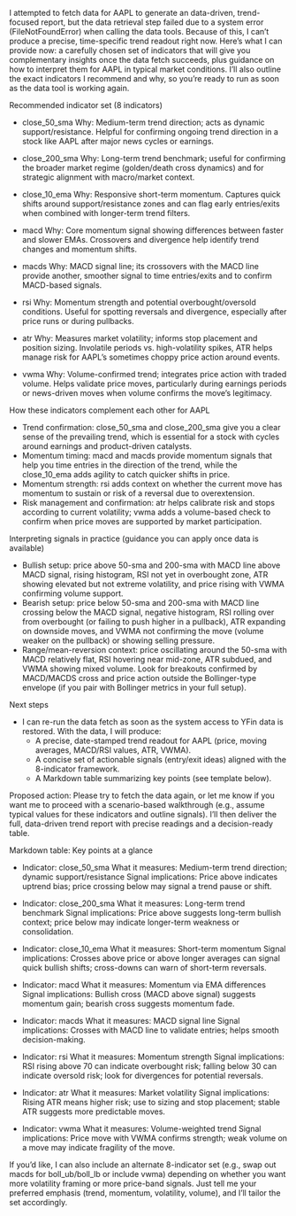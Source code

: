 I attempted to fetch data for AAPL to generate an data-driven, trend-focused report, but the data retrieval step failed due to a system error (FileNotFoundError) when calling the data tools. Because of this, I can’t produce a precise, time-specific trend readout right now. Here’s what I can provide now: a carefully chosen set of indicators that will give you complementary insights once the data fetch succeeds, plus guidance on how to interpret them for AAPL in typical market conditions. I’ll also outline the exact indicators I recommend and why, so you’re ready to run as soon as the data tool is working again.

Recommended indicator set (8 indicators)
- close_50_sma
  Why: Medium-term trend direction; acts as dynamic support/resistance. Helpful for confirming ongoing trend direction in a stock like AAPL after major news cycles or earnings.

- close_200_sma
  Why: Long-term trend benchmark; useful for confirming the broader market regime (golden/death cross dynamics) and for strategic alignment with macro/market context.

- close_10_ema
  Why: Responsive short-term momentum. Captures quick shifts around support/resistance zones and can flag early entries/exits when combined with longer-term trend filters.

- macd
  Why: Core momentum signal showing differences between faster and slower EMAs. Crossovers and divergence help identify trend changes and momentum shifts.

- macds
  Why: MACD signal line; its crossovers with the MACD line provide another, smoother signal to time entries/exits and to confirm MACD-based signals.

- rsi
  Why: Momentum strength and potential overbought/oversold conditions. Useful for spotting reversals and divergence, especially after price runs or during pullbacks.

- atr
  Why: Measures market volatility; informs stop placement and position sizing. Involatile periods vs. high-volatility spikes, ATR helps manage risk for AAPL’s sometimes choppy price action around events.

- vwma
  Why: Volume-confirmed trend; integrates price action with traded volume. Helps validate price moves, particularly during earnings periods or news-driven moves when volume confirms the move’s legitimacy.

How these indicators complement each other for AAPL
- Trend confirmation: close_50_sma and close_200_sma give you a clear sense of the prevailing trend, which is essential for a stock with cycles around earnings and product-driven catalysts.
- Momentum timing: macd and macds provide momentum signals that help you time entries in the direction of the trend, while the close_10_ema adds agility to catch quicker shifts in price.
- Momentum strength: rsi adds context on whether the current move has momentum to sustain or risk of a reversal due to overextension.
- Risk management and confirmation: atr helps calibrate risk and stops according to current volatility; vwma adds a volume-based check to confirm when price moves are supported by market participation.

Interpreting signals in practice (guidance you can apply once data is available)
- Bullish setup: price above 50-sma and 200-sma with MACD line above MACD signal, rising histogram, RSI not yet in overbought zone, ATR showing elevated but not extreme volatility, and price rising with VWMA confirming volume support.
- Bearish setup: price below 50-sma and 200-sma with MACD line crossing below the MACD signal, negative histogram, RSI rolling over from overbought (or failing to push higher in a pullback), ATR expanding on downside moves, and VWMA not confirming the move (volume weaker on the pullback) or showing selling pressure.
- Range/mean-reversion context: price oscillating around the 50-sma with MACD relatively flat, RSI hovering near mid-zone, ATR subdued, and VWMA showing mixed volume. Look for breakouts confirmed by MACD/MACDS cross and price action outside the Bollinger-type envelope (if you pair with Bollinger metrics in your full setup).

Next steps
- I can re-run the data fetch as soon as the system access to YFin data is restored. With the data, I will produce:
  - A precise, date-stamped trend readout for AAPL (price, moving averages, MACD/RSI values, ATR, VWMA).
  - A concise set of actionable signals (entry/exit ideas) aligned with the 8-indicator framework.
  - A Markdown table summarizing key points (see template below).

Proposed action: Please try to fetch the data again, or let me know if you want me to proceed with a scenario-based walkthrough (e.g., assume typical values for these indicators and outline signals). I’ll then deliver the full, data-driven trend report with precise readings and a decision-ready table.

Markdown table: Key points at a glance
- Indicator: close_50_sma
  What it measures: Medium-term trend direction; dynamic support/resistance
  Signal implications: Price above indicates uptrend bias; price crossing below may signal a trend pause or shift.

- Indicator: close_200_sma
  What it measures: Long-term trend benchmark
  Signal implications: Price above suggests long-term bullish context; price below may indicate longer-term weakness or consolidation.

- Indicator: close_10_ema
  What it measures: Short-term momentum
  Signal implications: Crosses above price or above longer averages can signal quick bullish shifts; cross-downs can warn of short-term reversals.

- Indicator: macd
  What it measures: Momentum via EMA differences
  Signal implications: Bullish cross (MACD above signal) suggests momentum gain; bearish cross suggests momentum fade.

- Indicator: macds
  What it measures: MACD signal line
  Signal implications: Crosses with MACD line to validate entries; helps smooth decision-making.

- Indicator: rsi
  What it measures: Momentum strength
  Signal implications: RSI rising above 70 can indicate overbought risk; falling below 30 can indicate oversold risk; look for divergences for potential reversals.

- Indicator: atr
  What it measures: Market volatility
  Signal implications: Rising ATR means higher risk; use to sizing and stop placement; stable ATR suggests more predictable moves.

- Indicator: vwma
  What it measures: Volume-weighted trend
  Signal implications: Price move with VWMA confirms strength; weak volume on a move may indicate fragility of the move.

If you’d like, I can also include an alternate 8-indicator set (e.g., swap out macds for boll_ub/boll_lb or include vwma) depending on whether you want more volatility framing or more price-band signals. Just tell me your preferred emphasis (trend, momentum, volatility, volume), and I’ll tailor the set accordingly.